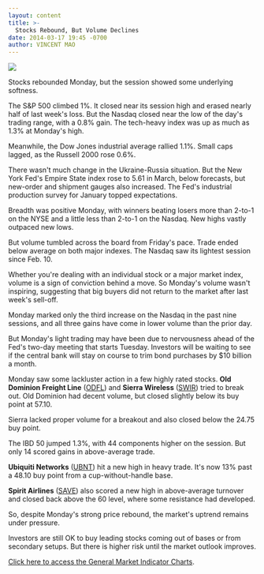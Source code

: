 ```yaml
---
layout: content
title: >-
  Stocks Rebound, But Volume Declines
date: 2014-03-17 19:45 -0700
author: VINCENT MAO
---
```






![](https://www.investors.com/wp-content/uploads/ibd-migrated-images/MP031819.gif)









Stocks rebounded Monday, but the session showed some underlying softness.

  

The S&P 500 climbed 1%. It closed near its session high and erased nearly half of last week's loss. But the Nasdaq closed near the low of the day's trading range, with a 0.8% gain. The tech-heavy index was up as much as 1.3% at Monday's high.

  

Meanwhile, the Dow Jones industrial average rallied 1.1%. Small caps lagged, as the Russell 2000 rose 0.6%.

  

There wasn't much change in the Ukraine-Russia situation. But the New York Fed's Empire State index rose to 5.61 in March, below forecasts, but new-order and shipment gauges also increased. The Fed's industrial production survey for January topped expectations.

  

Breadth was positive Monday, with winners beating losers more than 2-to-1 on the NYSE and a little less than 2-to-1 on the Nasdaq. New highs vastly outpaced new lows.

  

But volume tumbled across the board from Friday's pace. Trade ended below average on both major indexes. The Nasdaq saw its lightest session since Feb. 10.

  

Whether you're dealing with an individual stock or a major market index, volume is a sign of conviction behind a move. So Monday's volume wasn't inspiring, suggesting that big buyers did not return to the market after last week's sell-off.

  

Monday marked only the third increase on the Nasdaq in the past nine sessions, and all three gains have come in lower volume than the prior day.

  

But Monday's light trading may have been due to nervousness ahead of the Fed's two-day meeting that starts Tuesday. Investors will be waiting to see if the central bank will stay on course to trim bond purchases by $10 billion a month.

  

Monday saw some lackluster action in a few highly rated stocks. **Old Dominion Freight Line** ([ODFL](https://research.investors.com/quote.aspx?symbol=ODFL)) and **Sierra Wireless** ([SWIR](https://research.investors.com/quote.aspx?symbol=SWIR)) tried to break out. Old Dominion had decent volume, but closed slightly below its buy point at 57.10.

  

Sierra lacked proper volume for a breakout and also closed below the 24.75 buy point.

  

The IBD 50 jumped 1.3%, with 44 components higher on the session. But only 14 scored gains in above-average trade.

  

**Ubiquiti Networks** ([UBNT](https://research.investors.com/quote.aspx?symbol=UBNT)) hit a new high in heavy trade. It's now 13% past a 48.10 buy point from a cup-without-handle base. 

  

**Spirit Airlines** ([SAVE](https://research.investors.com/quote.aspx?symbol=SAVE)) also scored a new high in above-average turnover and closed back above the 60 level, where some resistance had developed.

  

So, despite Monday's strong price rebound, the market's uptrend remains under pressure.

  

Investors are still OK to buy leading stocks coming out of bases or from secondary setups. But there is higher risk until the market outlook improves.

  

[Click here to access the General Market Indicator Charts](https://www.investors.com/pdf/GMI_031814.pdf).




